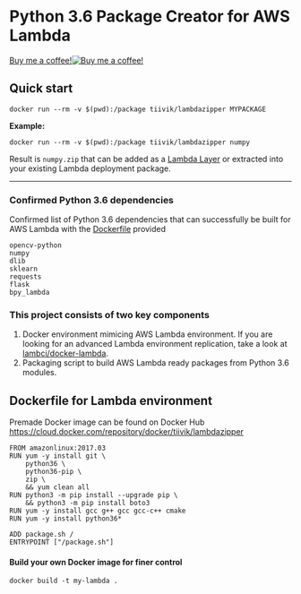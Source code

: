 # Python 3.6 Package Creator for AWS Lambda

<a href="https://www.buymeacoffee.com/NscyVhWZG">Buy me a coffee!![Buy me a coffee!](https://www.buymeacoffee.com/assets/img/BMC-btn-logo.svg)</a>

## Quick start
`docker run --rm -v $(pwd):/package tiivik/lambdazipper MYPACKAGE`

**Example:**

`docker run --rm -v $(pwd):/package tiivik/lambdazipper numpy`

Result is `numpy.zip` that can be added as a [Lambda Layer](https://aws.amazon.com/blogs/aws/new-for-aws-lambda-use-any-programming-language-and-share-common-components/) or extracted into your existing Lambda deployment package.



---
### Confirmed Python 3.6 dependencies
Confirmed list of Python 3.6 dependencies that can successfully be built for AWS Lambda with the [Dockerfile](Dockerfile) provided
```
opencv-python
numpy
dlib
sklearn
requests
flask
bpy_lambda
```

### This project consists of two key components
1. Docker environment mimicing AWS Lambda environment. If you are looking for an advanced Lambda environment replication, take a look at [lambci/docker-lambda](https://github.com/lambci/docker-lambda).
2. Packaging script to build AWS Lambda ready packages from Python 3.6 modules.

## Dockerfile for Lambda environment
Premade Docker image can be found on Docker Hub https://cloud.docker.com/repository/docker/tiivik/lambdazipper
```
FROM amazonlinux:2017.03
RUN yum -y install git \
    python36 \
    python36-pip \
    zip \
    && yum clean all
RUN python3 -m pip install --upgrade pip \
    && python3 -m pip install boto3
RUN yum -y install gcc g++ gcc gcc-c++ cmake
RUN yum -y install python36*

ADD package.sh /
ENTRYPOINT ["/package.sh"]
```

#### Build your own Docker image for finer control
```
docker build -t my-lambda .
```
